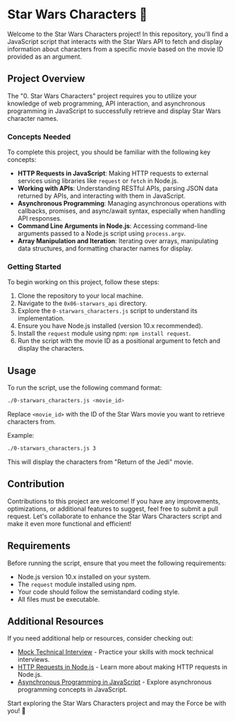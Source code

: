 # Star Wars Characters 🌌

Welcome to the Star Wars Characters project! In this repository, you'll find a JavaScript script that interacts with the Star Wars API to fetch and display information about characters from a specific movie based on the movie ID provided as an argument.

## Project Overview

The "0. Star Wars Characters" project requires you to utilize your knowledge of web programming, API interaction, and asynchronous programming in JavaScript to successfully retrieve and display Star Wars character names.

### Concepts Needed

To complete this project, you should be familiar with the following key concepts:

- **HTTP Requests in JavaScript**: Making HTTP requests to external services using libraries like `request` or `fetch` in Node.js.
- **Working with APIs**: Understanding RESTful APIs, parsing JSON data returned by APIs, and interacting with them in JavaScript.
- **Asynchronous Programming**: Managing asynchronous operations with callbacks, promises, and async/await syntax, especially when handling API responses.
- **Command Line Arguments in Node.js**: Accessing command-line arguments passed to a Node.js script using `process.argv`.
- **Array Manipulation and Iteration**: Iterating over arrays, manipulating data structures, and formatting character names for display.

### Getting Started

To begin working on this project, follow these steps:

1. Clone the repository to your local machine.
2. Navigate to the `0x06-starwars_api` directory.
3. Explore the `0-starwars_characters.js` script to understand its implementation.
4. Ensure you have Node.js installed (version 10.x recommended).
5. Install the `request` module using npm: `npm install request`.
6. Run the script with the movie ID as a positional argument to fetch and display the characters.

## Usage

To run the script, use the following command format:

```bash
./0-starwars_characters.js <movie_id>
```

Replace `<movie_id>` with the ID of the Star Wars movie you want to retrieve characters from.

Example:

```bash
./0-starwars_characters.js 3
```

This will display the characters from "Return of the Jedi" movie.

## Contribution

Contributions to this project are welcome! If you have any improvements, optimizations, or additional features to suggest, feel free to submit a pull request. Let's collaborate to enhance the Star Wars Characters script and make it even more functional and efficient!

## Requirements

Before running the script, ensure that you meet the following requirements:

- Node.js version 10.x installed on your system.
- The `request` module installed using npm.
- Your code should follow the semistandard coding style.
- All files must be executable.

## Additional Resources

If you need additional help or resources, consider checking out:

- [Mock Technical Interview](https://www.example.com) - Practice your skills with mock technical interviews.
- [HTTP Requests in Node.js](https://www.example.com) - Learn more about making HTTP requests in Node.js.
- [Asynchronous Programming in JavaScript](https://www.example.com) - Explore asynchronous programming concepts in JavaScript.

Start exploring the Star Wars Characters project and may the Force be with you! 🚀
